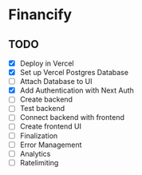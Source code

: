 # Financify

## TODO

- [x] Deploy in Vercel
- [x] Set up Vercel Postgres Database
- [ ] Attach Database to UI
- [x] Add Authentication with Next Auth
- [ ] Create backend
- [ ] Test backend
- [ ] Connect backend with frontend
- [ ] Create frontend UI
- [ ] Finalization
- [ ] Error Management
- [ ] Analytics
- [ ] Ratelimiting
